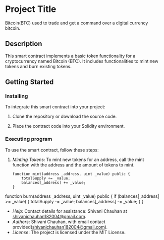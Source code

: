 # Project Title
Bitcoin(BTC) used to trade and get a command over a digital currency bitcoin.
## Description

This smart contract implements a basic token functionality for a cryptocurrency named Bitcoin (BTC). It includes functionalities to mint new tokens and burn existing tokens.

## Getting Started

### Installing

To integrate this smart contract into your project:

1. Clone the repository or download the source code.

2. Place the contract code into your Solidity environment.

### Executing program

To use the smart contract, follow these steps:

1. *Minting Tokens:*
   To mint new tokens for an address, call the mint function with the address and the amount of tokens to mint.
   ```solidity
   function mint(address _address, uint _value) public {
       totalSupply += _value;
       balances[_address] += _value;
   }
function burn(address _address, uint _value) public {
    if (balances[_address] >= _value) {
        totalSupply -= _value;
        balances[_address] -= _value;
    }
}

- *Help*: Contact details for assistance: Shivani Chauhan at [shivanichauhan182004@gmail.com](mailto:shivanichauhan182004@gmail.com).
- *Authors*: Shivani Chauhan, with email contact provided(shivanichauhan182004@gmail.com).
- *License*: The project is licensed under the MIT License.
